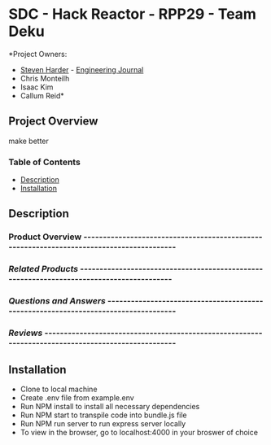 # SDC - Hack Reactor - RPP29 - Team Deku

*Project Owners:
- [Steven Harder](https://github.com/stevenharderjr) - [Engineering Journal](https://gist.github.com/stevenharderjr/244519a6cd85b1ed5154b6322a79a957)
- Chris Monteilh
- Isaac Kim
- Callum Reid*


## Project Overview
make better

### Table of Contents
- [Description](#description)
- [Installation](#installation)

## Description



### Product Overview -----------------------------------------------------------------------------------------



### *Related Products* -----------------------------------------------------------------------------------------

### *Questions and Answers* -----------------------------------------------------------------------------------


### *Reviews* ---------------------------------------------------------------------------------------------------



## Installation
- Clone to local machine
- Create .env file from example.env
- Run NPM install to install all necessary dependencies
- Run NPM start to transpile code into bundle.js file
- Run NPM run server to run express server locally
- To view in the browser, go to localhost:4000 in your broswer of choice




